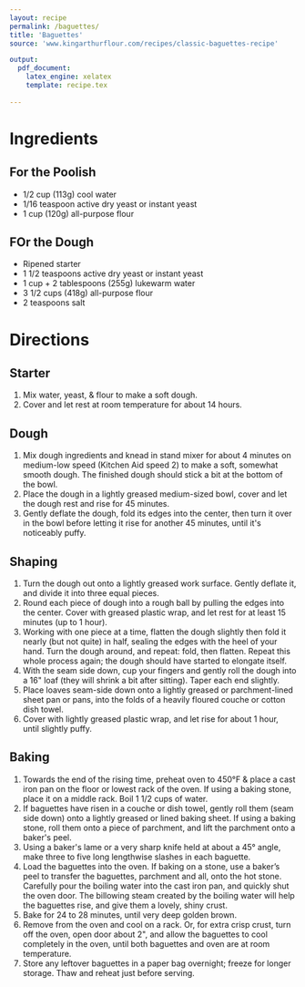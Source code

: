 ```yaml
---
layout: recipe
permalink: /baguettes/
title: 'Baguettes'
source: 'www.kingarthurflour.com/recipes/classic-baguettes-recipe'

output: 
  pdf_document:
    latex_engine: xelatex
    template: recipe.tex
    
---
```


# Ingredients

## For the Poolish

- 1/2 cup (113g) cool water
- 1/16 teaspoon active dry yeast or instant yeast
- 1 cup (120g) all-purpose flour

## FOr the Dough

- Ripened starter
- 1 1/2 teaspoons active dry yeast or instant yeast
- 1 cup + 2 tablespoons (255g) lukewarm water
- 3 1/2 cups (418g) all-purpose flour
- 2 teaspoons salt

# Directions

## Starter 

1. Mix water, yeast, & flour to make a soft dough. 
2. Cover and let rest at room temperature for about 14 hours. 

## Dough 

1. Mix dough ingredients and knead in stand mixer for about 4 minutes on medium-low speed (Kitchen Aid speed 2) to make a soft, somewhat smooth dough. The finished dough should stick a bit at the bottom of the bowl. 
2. Place the dough in a lightly greased medium-sized bowl, cover and let the dough rest and rise for 45 minutes. 
3. Gently deflate the dough, fold its edges into the center, then turn it over in the bowl before letting it rise for another 45 minutes, until it's noticeably puffy.

## Shaping 

1. Turn the dough out onto a lightly greased work surface. Gently deflate it, and divide it into three equal pieces.
2. Round each piece of dough into a rough ball by pulling the edges into the center. Cover with greased plastic wrap, and let rest for at least 15 minutes (up to 1 hour).
3. Working with one piece at a time, flatten the dough slightly then fold it nearly (but not quite) in half, sealing the edges with the heel of your hand. Turn the dough around, and repeat: fold, then flatten. Repeat this whole process again; the dough should have started to elongate itself.
4. With the seam side down, cup your fingers and gently roll the dough into a 16" loaf (they will shrink a bit after sitting). Taper each end slightly.
5. Place loaves seam-side down onto a lightly greased or parchment-lined sheet pan or pans, into the folds of a heavily floured couche or cotton dish towel. 
6. Cover with lightly greased plastic wrap, and let rise for about 1 hour, until slightly puffy. 

## Baking 

1. Towards the end of the rising time, preheat oven to 450°F & place a cast iron pan on the floor or lowest rack of the oven. If using a baking stone, place it on a middle rack. Boil 1 1/2 cups of water.
2. If baguettes have risen in a couche or dish towel, gently roll them (seam side down) onto a lightly greased or lined baking sheet. If using a baking stone, roll them onto a piece of parchment, and lift the parchment onto a baker's peel.
3. Using a baker's lame or a very sharp knife held at about a 45° angle, make three to five long lengthwise slashes in each baguette.
4. Load the baguettes into the oven. If baking on a stone, use a baker’s peel to transfer the baguettes, parchment and all, onto the hot stone. Carefully pour the boiling water into the cast iron pan, and quickly shut the oven door. The billowing steam created by the boiling water will help the baguettes rise, and give them a lovely, shiny crust.
5. Bake for 24 to 28 minutes, until very deep golden brown. 
6. Remove from the oven and cool on a rack. Or, for extra crisp crust, turn off the oven, open door about 2", and allow the baguettes to cool completely in the oven, until both baguettes and oven are at room temperature.
7. Store any leftover baguettes in a paper bag overnight; freeze for longer storage. Thaw and reheat just before serving.